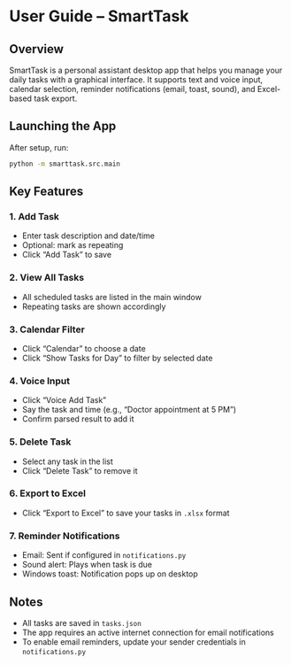 # User Guide – SmartTask

## Overview
SmartTask is a personal assistant desktop app that helps you manage your daily tasks with a graphical interface. It supports text and voice input, calendar selection, reminder notifications (email, toast, sound), and Excel-based task export.

## Launching the App
After setup, run:
```bash
python -m smarttask.src.main
```

## Key Features

### 1. Add Task
- Enter task description and date/time
- Optional: mark as repeating
- Click “Add Task” to save

### 2. View All Tasks
- All scheduled tasks are listed in the main window
- Repeating tasks are shown accordingly

### 3. Calendar Filter
- Click “Calendar” to choose a date
- Click “Show Tasks for Day” to filter by selected date

### 4. Voice Input
- Click “Voice Add Task”
- Say the task and time (e.g., “Doctor appointment at 5 PM”)
- Confirm parsed result to add it

### 5. Delete Task
- Select any task in the list
- Click “Delete Task” to remove it

### 6. Export to Excel
- Click “Export to Excel” to save your tasks in `.xlsx` format

### 7. Reminder Notifications
- Email: Sent if configured in `notifications.py`
- Sound alert: Plays when task is due
- Windows toast: Notification pops up on desktop

## Notes
- All tasks are saved in `tasks.json`
- The app requires an active internet connection for email notifications
- To enable email reminders, update your sender credentials in `notifications.py`
